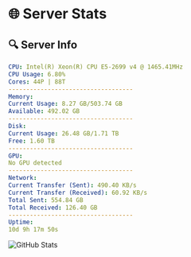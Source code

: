 # 🌐 Server Stats
## 🔍 Server Info
```yaml
CPU: Intel(R) Xeon(R) CPU E5-2699 v4 @ 1465.41MHz
CPU Usage: 6.80%
Cores: 44P | 88T
-----------------------------------
Memory:
Current Usage: 8.27 GB/503.74 GB
Available: 492.02 GB
-----------------------------------
Disk:
Current Usage: 26.48 GB/1.71 TB
Free: 1.60 TB
-----------------------------------
GPU:
No GPU detected
-----------------------------------
Network:
Current Transfer (Sent): 490.40 KB/s
Current Transfer (Received): 60.92 KB/s
Total Sent: 554.84 GB
Total Received: 126.40 GB
-----------------------------------
Uptime:
10d 9h 17m 50s
```
![GitHub Stats](https://img.shields.io/badge/Updated-2025-04-30_02:26:38-blue)